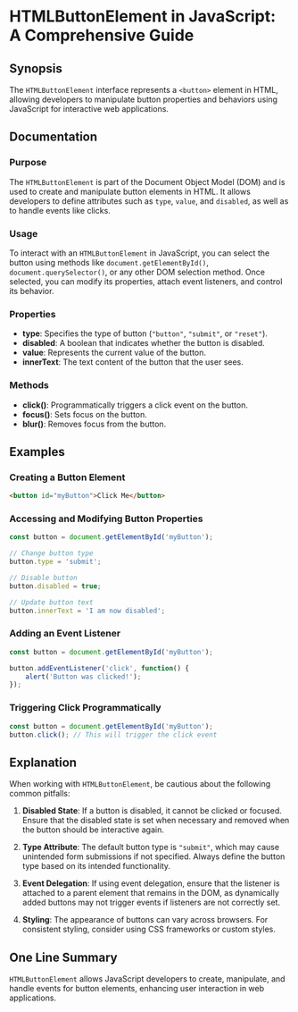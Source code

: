 <!--
Meta Description: # HTMLButtonElement in JavaScript: A Comprehensive Guide ## Synopsis The `HTMLButtonElement` interface represents a `<button>` element in HTML, allowi...
Meta Keywords: button, type, disabled, javascript, click
-->

# HTMLButtonElement in JavaScript: A Comprehensive Guide

## Synopsis
The `HTMLButtonElement` interface represents a `<button>` element in HTML, allowing developers to manipulate button properties and behaviors using JavaScript for interactive web applications.

## Documentation

### Purpose
The `HTMLButtonElement` is part of the Document Object Model (DOM) and is used to create and manipulate button elements in HTML. It allows developers to define attributes such as `type`, `value`, and `disabled`, as well as to handle events like clicks.

### Usage
To interact with an `HTMLButtonElement` in JavaScript, you can select the button using methods like `document.getElementById()`, `document.querySelector()`, or any other DOM selection method. Once selected, you can modify its properties, attach event listeners, and control its behavior.

### Properties
- **type**: Specifies the type of button (`"button"`, `"submit"`, or `"reset"`).
- **disabled**: A boolean that indicates whether the button is disabled.
- **value**: Represents the current value of the button.
- **innerText**: The text content of the button that the user sees.

### Methods
- **click()**: Programmatically triggers a click event on the button.
- **focus()**: Sets focus on the button.
- **blur()**: Removes focus from the button.

## Examples

### Creating a Button Element
```html
<button id="myButton">Click Me</button>
```

### Accessing and Modifying Button Properties
```javascript
const button = document.getElementById('myButton');

// Change button type
button.type = 'submit';

// Disable button
button.disabled = true;

// Update button text
button.innerText = 'I am now disabled';
```

### Adding an Event Listener
```javascript
const button = document.getElementById('myButton');

button.addEventListener('click', function() {
    alert('Button was clicked!');
});
```

### Triggering Click Programmatically
```javascript
const button = document.getElementById('myButton');
button.click(); // This will trigger the click event
```

## Explanation
When working with `HTMLButtonElement`, be cautious about the following common pitfalls:

1. **Disabled State**: If a button is disabled, it cannot be clicked or focused. Ensure that the disabled state is set when necessary and removed when the button should be interactive again.

2. **Type Attribute**: The default button type is `"submit"`, which may cause unintended form submissions if not specified. Always define the button type based on its intended functionality.

3. **Event Delegation**: If using event delegation, ensure that the listener is attached to a parent element that remains in the DOM, as dynamically added buttons may not trigger events if listeners are not correctly set.

4. **Styling**: The appearance of buttons can vary across browsers. For consistent styling, consider using CSS frameworks or custom styles.

## One Line Summary
`HTMLButtonElement` allows JavaScript developers to create, manipulate, and handle events for button elements, enhancing user interaction in web applications.